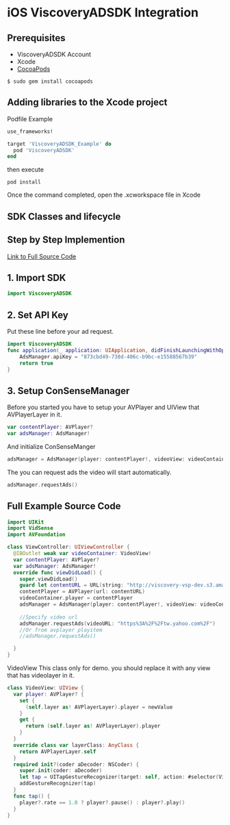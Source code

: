 # iOS ViscoveryADSDK Integration

## Prerequisites

+ ViscoveryADSDK Account
+ Xcode
+ [CocoaPods](https://cocoapods.org/)

```
$ sudo gem install cocoapods
``` 


## Adding libraries to the Xcode project
Podfile Example

```ruby
use_frameworks!

target 'ViscoveryADSDK_Example' do
  pod 'ViscoveryADSDK'
end
```
then execute
```
pod install
```

Once the command completed, open the .xcworkspace file in Xcode
## SDK Classes and lifecycle

## Step by Step Implemention
[Link to Full Source Code](#full-example-source-code)
## 1. Import SDK
```swift
import ViscoveryADSDK
```
## 2. Set API Key
Put these line before your ad request. 

```swift
import ViscoveryADSDK
func application(_ application: UIApplication, didFinishLaunchingWithOptions launchOptions: [UIApplicationLaunchOptionsKey: Any]?) -> Bool {
    AdsManager.apiKey = "873cbd49-738d-406c-b9bc-e15588567b39"
    return true
}
```
## 3. Setup ConSenseManager
Before you started you have to setup your AVPlayer and UIView that AVPlayerLayer in it.

```swift
var contentPlayer: AVPlayer?
var adsManager: AdsManager!
```

And initialize ConSenseManger

```swift
adsManager = AdsManager(player: contentPlayer!, videoView: videoContainer)
```

The you can request ads the video will start automatically.

```swift
adsManager.requestAds()
```

## Full Example Source Code
```swift
import UIKit
import VidSense
import AVFoundation

class ViewController: UIViewController {
  @IBOutlet weak var videoContainer: VideoView!
  var contentPlayer: AVPlayer?
  var adsManager: AdsManager!
  override func viewDidLoad() {
    super.viewDidLoad()
    guard let contentURL = URL(string: "http://viscovery-vsp-dev.s3.amazonaws.com/sdkdemo/Videos/Mobile%20App_Demo%20Video%20(540p).mp4") else { return }
    contentPlayer = AVPlayer(url: contentURL)
    videoContainer.player = contentPlayer
    adsManager = AdsManager(player: contentPlayer!, videoView: videoContainer)
    
    //Specify video url
    adsManager.requestAds(videoURL: "https%3A%2F%2Ftw.yahoo.com%2F")
    //Or from avplayer playitem
    //adsManager.requestAds()

  }
}
```

VideoView 
This class only for demo. you should replace it with any view that has videolayer in it.

```swift
class VideoView: UIView {
  var player: AVPlayer? {
    set {
      (self.layer as! AVPlayerLayer).player = newValue
    }
    get {
      return (self.layer as! AVPlayerLayer).player
    }
  }
  override class var layerClass: AnyClass {
    return AVPlayerLayer.self
  }
  required init?(coder aDecoder: NSCoder) {
    super.init(coder: aDecoder)
    let tap = UITapGestureRecognizer(target: self, action: #selector(VideoView.tap))
    addGestureRecognizer(tap)
  }
  func tap() {
    player?.rate == 1.0 ? player?.pause() : player?.play()
  }
}
```
